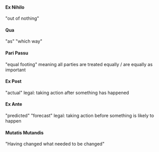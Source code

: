 #### Ex Nihilo
"out of nothing"
#### Qua
"as" "which way"
#### Pari Passu
"equal footing"
meaning all parties are treated equally / are equally as important
#### Ex Post
"actual"
legal: taking action after something has happened  
#### Ex Ante
"predicted" "forecast"
legal: taking action before something is likely to happen
#### Mutatis Mutandis
"Having changed what needed to be changed"